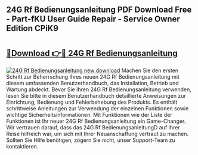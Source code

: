 ## 24G Rf Bedienungsanleitung PDF Download Free - Part-fKU User Guide Repair - Service Owner Edition CPiK9

# <h2><a href="http://df2z2b8.blite.top/?on=24G+Rf+Bedienungsanleitung">🔗Download 👉🔴 24G Rf Bedienungsanleitung</a></h2>

[![24G Rf Bedienungsanleitung new download](https://i.imgur.com/lujVjoI.png)](http://df2z2b8.blite.top/?on=24G+Rf+Bedienungsanleitung)
Machen Sie den ersten Schritt zur Beherrschung Ihres neuen 24G Rf Bedienungsanleitung mit diesem umfassenden Benutzerhandbuch, das Installation, Betrieb und Wartung abdeckt. Bevor Sie Ihren 24G Rf Bedienungsanleitung verwenden, lesen Sie bitte in diesem Benutzerhandbuch detaillierte Anweisungen zur Einrichtung, Bedienung und Fehlerbehebung des Produkts. Es enthält schrittweise Anleitungen zur Verwendung der einzelnen Funktionen sowie wichtige Sicherheitsinformationen. Mit Funktionen wie der Liste der Funktionen ist Ihr neuer 24G Rf Bedienungsanleitung ein Game-Changer. Wir vertrauen darauf, dass das 24G Rf BedienungsanleitungD auf Ihrer Reise hilfreich war, um sich mit Ihrer Neuanschaffung vertraut zu machen. Sollten Sie Hilfe benötigen, zögern Sie nicht, unser Support-Team zu kontaktieren.
